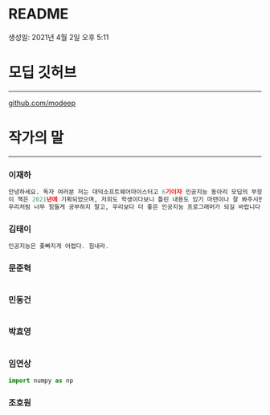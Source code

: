 # README

생성일: 2021년 4월 2일 오후 5:11

# 모딥 깃허브

---

[github.com/modeep](https://github.com/MoDeep)

# 작가의 말

---

### 이재하

```python
안녕하세요. 독자 여러분 저는 대덕소프트웨어마이스터고 6기이자 인공지능 동아리 모딥의 부장입니다.
이 책은 2021년에 기획되었으며, 저희도 학생이다보니 틀린 내용도 있기 마련이나 잘 봐주시면 감사하겠습니다.
우리처럼 너무 힘들게 공부하지 말고, 우리보다 더 좋은 인공지능 프로그래머가 되길 바랍니다! :)
```

### 김태이

```c
인공지능은 좆빠지게 어렵다. 힘내라.
```

### 문준혁

```visual-basic

```

### 민동건

```jsx

```

### 박효영

```jsx

```

### 임연상

```python
import numpy as np
```

### 조호원

```jsx

```
